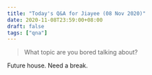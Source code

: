 ```yaml
---
title: "Today's Q&A for Jiayee (08 Nov 2020)"
date: 2020-11-08T23:59:00+08:00
draft: false
tags: ["qna"]
---
```

> What topic are you bored talking about?

Future house. Need a break.
